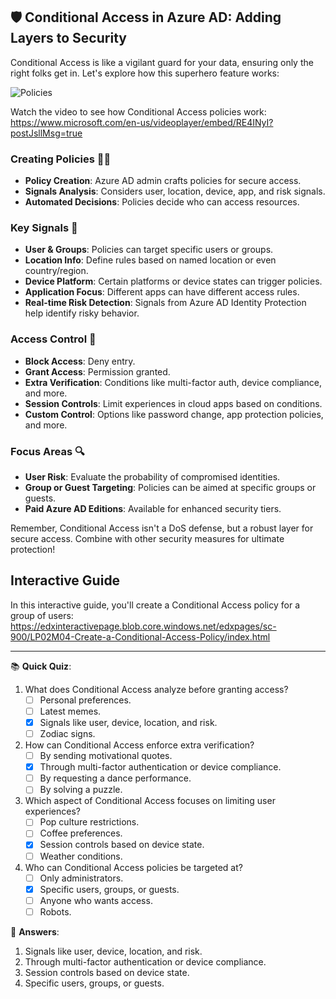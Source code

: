 
## 🛡️ Conditional Access in Azure AD: Adding Layers to Security

Conditional Access is like a vigilant guard for your data, ensuring only the right folks get in. Let's explore how this superhero feature works:

![Policies](https://learn.microsoft.com/en-us/training/wwl-sci/explore-access-management-capabilities/media/2-conditional-access-policies.png)

Watch the video to see how Conditional Access policies work: https://www.microsoft.com/en-us/videoplayer/embed/RE4INyI?postJsllMsg=true
### Creating Policies 🕵️‍♂️

- **Policy Creation**: Azure AD admin crafts policies for secure access.
- **Signals Analysis**: Considers user, location, device, app, and risk signals.
- **Automated Decisions**: Policies decide who can access resources.
### Key Signals 📶

- **User & Groups**: Policies can target specific users or groups.
- **Location Info**: Define rules based on named location or even country/region.
- **Device Platform**: Certain platforms or device states can trigger policies.
- **Application Focus**: Different apps can have different access rules.
- **Real-time Risk Detection**: Signals from Azure AD Identity Protection help identify risky behavior.

### Access Control 🚪

- **Block Access**: Deny entry.
- **Grant Access**: Permission granted.
- **Extra Verification**: Conditions like multi-factor auth, device compliance, and more.
- **Session Controls**: Limit experiences in cloud apps based on conditions.
- **Custom Control**: Options like password change, app protection policies, and more.

### Focus Areas 🔍

- **User Risk**: Evaluate the probability of compromised identities.
- **Group or Guest Targeting**: Policies can be aimed at specific groups or guests.
- **Paid Azure AD Editions**: Available for enhanced security tiers.

Remember, Conditional Access isn't a DoS defense, but a robust layer for secure access. Combine with other security measures for ultimate protection!

## Interactive Guide

In this interactive guide, you'll create a Conditional Access policy for a group of users: https://edxinteractivepage.blob.core.windows.net/edxpages/sc-900/LP02M04-Create-a-Conditional-Access-Policy/index.html

---

📚 **Quick Quiz**:

1. What does Conditional Access analyze before granting access?
   - [ ] Personal preferences.
   - [ ] Latest memes.
   - [x] Signals like user, device, location, and risk.
   - [ ] Zodiac signs.

2. How can Conditional Access enforce extra verification?
   - [ ] By sending motivational quotes.
   - [x] Through multi-factor authentication or device compliance.
   - [ ] By requesting a dance performance.
   - [ ] By solving a puzzle.

3. Which aspect of Conditional Access focuses on limiting user experiences?
   - [ ] Pop culture restrictions.
   - [ ] Coffee preferences.
   - [x] Session controls based on device state.
   - [ ] Weather conditions.

4. Who can Conditional Access policies be targeted at?
   - [ ] Only administrators.
   - [x] Specific users, groups, or guests.
   - [ ] Anyone who wants access.
   - [ ] Robots.

🧐 **Answers**:

1. Signals like user, device, location, and risk.
2. Through multi-factor authentication or device compliance.
3. Session controls based on device state.
4. Specific users, groups, or guests.